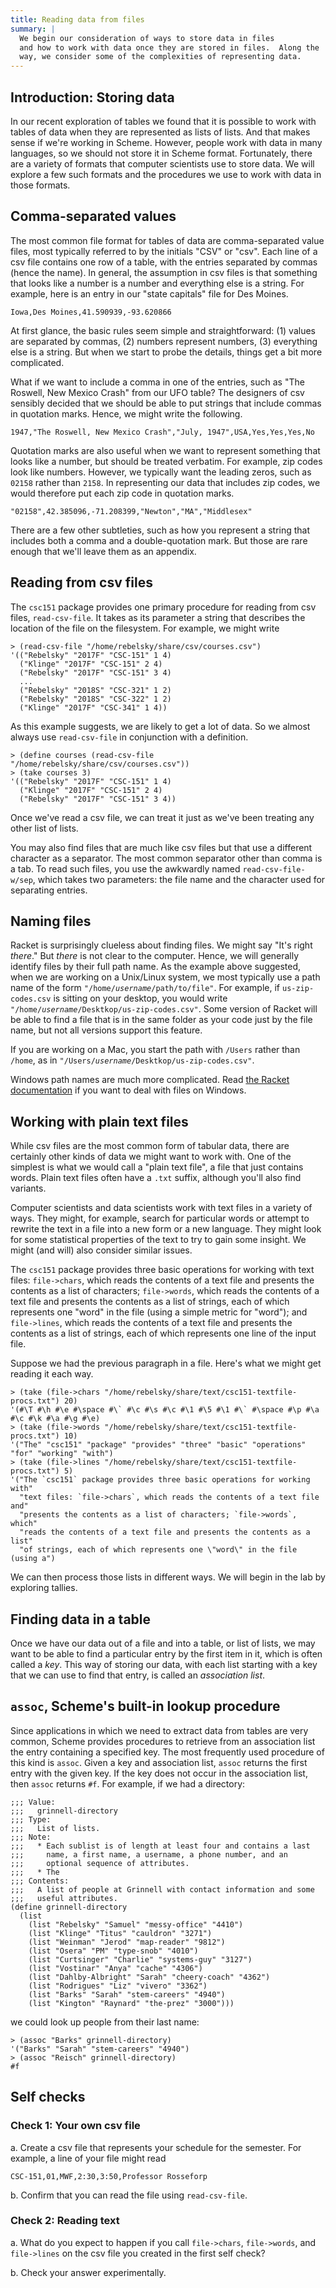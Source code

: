 ```yaml
---
title: Reading data from files
summary: |
  We begin our consideration of ways to store data in files
  and how to work with data once they are stored in files.  Along the
  way, we consider some of the complexities of representing data.
---
```


## Introduction: Storing data

In our recent exploration of tables we found that it is possible
to work with tables of data when they are represented as lists of lists.
And that makes sense if we're working in Scheme.  However, people work
with data in many languages, so we should not store it in Scheme format.
Fortunately, there are a variety of formats that computer scientists
use to store data.  We will explore a few such formats and the procedures
we use to work with data in those formats.

## Comma-separated values

The most common file format for tables of data are comma-separated
value files, most typically referred to by the initials "CSV" or "csv".
Each line of a csv file contains one row of a table, with the entries
separated by commas (hence the name).  In general, the assumption in
csv files is that something that looks like a number is a number and
everything else is a string.  For example, here is an entry in our
"state capitals" file for Des Moines.

```nohighlight
Iowa,Des Moines,41.590939,-93.620866
```

At first glance, the basic rules seem simple and straightforward:
(1) values are separated by commas, (2) numbers represent numbers,
(3) everything else is a string.  But when we start to probe the
details, things get a bit more complicated.

What if we want to include a comma in one of the entries, such as "The
Roswell, New Mexico Crash" from our UFO table?  The designers of csv
sensibly decided that we should be able to put strings that include
commas in quotation marks.  Hence, we might write the following.

```nohighlight
1947,"The Roswell, New Mexico Crash","July, 1947",USA,Yes,Yes,Yes,No 
```

Quotation marks are also useful when we want to represent something that
looks like a number, but should be treated verbatim.  For example,
zip codes look like numbers.  However, we typically want the leading
zeros, such as `02158` rather than `2158`.  In representing our
data that includes zip codes, we would therefore put each zip code
in quotation marks.

```nohighlight
"02158",42.385096,-71.208399,"Newton","MA","Middlesex"
```

There are a few other subtleties, such as how you represent a string
that includes both a comma and a double-quotation mark.  But those are
rare enough that we'll leave them as an appendix.  

## Reading from csv files

The `csc151` package provides one primary procedure for reading from
csv files, `read-csv-file`.  It takes as its parameter a string that
describes the location of the file on the filesystem.  For example,
we might write

```
> (read-csv-file "/home/rebelsky/share/csv/courses.csv")
'(("Rebelsky" "2017F" "CSC-151" 1 4)
  ("Klinge" "2017F" "CSC-151" 2 4)
  ("Rebelsky" "2017F" "CSC-151" 3 4)
  ...
  ("Rebelsky" "2018S" "CSC-321" 1 2)
  ("Rebelsky" "2018S" "CSC-322" 1 2)
  ("Klinge" "2017F" "CSC-341" 1 4))
```

As this example suggests, we are likely to get a lot of data.  So we
almost always use `read-csv-file` in conjunction with a definition.

```
> (define courses (read-csv-file "/home/rebelsky/share/csv/courses.csv"))
> (take courses 3)
'(("Rebelsky" "2017F" "CSC-151" 1 4)
  ("Klinge" "2017F" "CSC-151" 2 4)
  ("Rebelsky" "2017F" "CSC-151" 3 4))
```

Once we've read a csv file, we can treat it just as we've been treating
any other list of lists.

You may also find files that are much like csv files but that use a
different character as a separator.  The most common separator other
than comma is a tab.  To read such files, you use the awkwardly named
`read-csv-file-w/sep`, which takes two parameters: the file name and
the character used for separating entries.

## Naming files

Racket is surprisingly clueless about finding files.  We might say "It's
right *there*."  But *there* is not clear to the computer.  Hence, we will
generally identify files by their full path name.  As the example above
suggested, when we are working on a Unix/Linux system, we most typically
use a path name of the form `"/home/`*`username`*`/path/to/file"`.  For
example, if `us-zip-codes.csv` is sitting on your desktop, you would
write `"/home/`*`username`*`/Desktkop/us-zip-codes.csv"`. Some version of Racket will be able to find a file that is in the same folder as your code just by the file name, but not all versions support this feature.

If you are working on a Mac, you start the path with `/Users` rather than
`/home`, as in `"/Users/`*`username`*`/Desktkop/us-zip-codes.csv"`.

Windows path names are much more complicated.  Read [the Racket 
documentation](https://docs.racket-lang.org/reference/windowspaths.html)
if you want to deal with files on Windows.

## Working with plain text files

While csv files are the most common form of tabular data, there are 
certainly other kinds of data we might want to work with.  One of the
simplest is what we would call a "plain text file", a file that just
contains words.  Plain text files often have a `.txt` suffix, although
you'll also find variants.

Computer scientists and data scientists work with text files in a
variety of ways.  They might, for example, search for particular words or
attempt to rewrite the text in a file into a new form or a new language.
They might look for some statistical properties of the text to try to gain
some insight.  We might (and will) also consider similar issues.

The `csc151` package provides three basic operations for working with
text files: `file->chars`, which reads the contents of a text file and
presents the contents as a list of characters; `file->words`, which
reads the contents of a text file and presents the contents as a list
of strings, each of which represents one "word" in the file (using a
simple metric for "word"); and `file->lines`, which reads the contents
of a text file and presents the contents as a list of strings, each
of which represents one line of the input file.

Suppose we had the previous paragraph in a file.  Here's what we
might get reading it each way.

```
> (take (file->chars "/home/rebelsky/share/text/csc151-textfile-procs.txt") 20)
'(#\T #\h #\e #\space #\` #\c #\s #\c #\1 #\5 #\1 #\` #\space #\p #\a #\c #\k #\a #\g #\e)
> (take (file->words "/home/rebelsky/share/text/csc151-textfile-procs.txt") 10)
'("The" "csc151" "package" "provides" "three" "basic" "operations" "for" "working" "with")
> (take (file->lines "/home/rebelsky/share/text/csc151-textfile-procs.txt") 5)
'("The `csc151` package provides three basic operations for working with"
  "text files: `file->chars`, which reads the contents of a text file and"
  "presents the contents as a list of characters; `file->words`, which"
  "reads the contents of a text file and presents the contents as a list"
  "of strings, each of which represents one \"word\" in the file (using a")
```

We can then process those lists in different ways.  We will begin in the
lab by exploring tallies.

## Finding data in a table

Once we have our data out of a file and into a table, or list of lists, we may want to be able to find a particular entry by the first item in it, which is often called a *key*. This way of storing our data, with each list starting with a key that we can use to find that entry, is called an *association list*. 

## `assoc`, Scheme's built-in lookup procedure

Since applications in which we need to extract data from tables are
very common, Scheme provides procedures to retrieve from an association
list the entry containing a specified key. The most frequently used
procedure of this kind is `assoc`. Given a key and association list,
`assoc` returns the first entry with the given key. If the key does not
occur in the association list, then `assoc` returns `#f`. For example, if we had a directory:

```
;;; Value:
;;;   grinnell-directory
;;; Type:
;;;   List of lists.
;;; Note:
;;;   * Each sublist is of length at least four and contains a last
;;;     name, a first name, a username, a phone number, and an
;;;     optional sequence of attributes.
;;;   * The
;;; Contents:
;;;   A list of people at Grinnell with contact information and some
;;;   useful attributes.
(define grinnell-directory
  (list
    (list "Rebelsky" "Samuel" "messy-office" "4410")
    (list "Klinge" "Titus" "cauldron" "3271")
    (list "Weinman" "Jerod" "map-reader" "9812")
    (list "Osera" "PM" "type-snob" "4010")
    (list "Curtsinger" "Charlie" "systems-guy" "3127")
    (list "Vostinar" "Anya" "cache" "4306")
    (list "Dahlby-Albright" "Sarah" "cheery-coach" "4362")
    (list "Rodrigues" "Liz" "vivero" "3362")
    (list "Barks" "Sarah" "stem-careers" "4940")
    (list "Kington" "Raynard" "the-prez" "3000")))
```

we could look up people from their last name:

```
> (assoc "Barks" grinnell-directory)
'("Barks" "Sarah" "stem-careers" "4940")
> (assoc "Reisch" grinnell-directory)
#f
```

## Self checks

### Check 1: Your own csv file

a. Create a csv file that represents your schedule for the semester.
For example, a line of your file might read

```
CSC-151,01,MWF,2:30,3:50,Professor Rosseforp
```

b. Confirm that you can read the file using `read-csv-file`.

### Check 2: Reading text

a. What do you expect to happen if you call `file->chars`, `file->words`,
and `file->lines` on the csv file you created in the first self check?

b. Check your answer experimentally.
